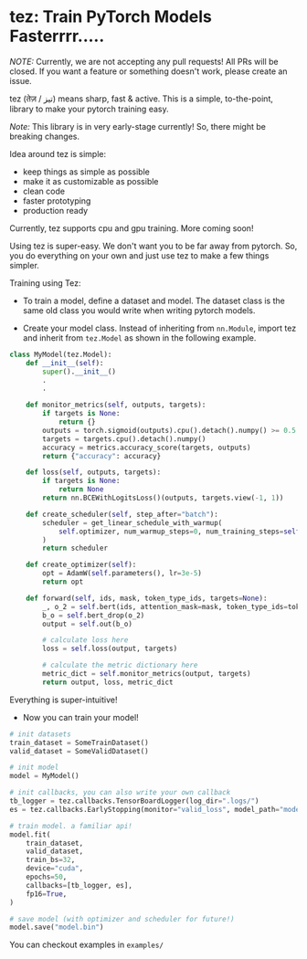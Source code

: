 # tez: Train PyTorch Models Fasterrrr.....

*NOTE:* Currently, we are not accepting any pull requests! All PRs will be closed. If you want a feature or something doesn't work, please create an issue.

tez (तेज़ / تیز) means sharp, fast & active. This is a simple, to-the-point, library to make your pytorch training easy.

*Note:* This library is in very early-stage currently! So, there might be breaking changes.

Idea around tez is simple:

- keep things as simple as possible
- make it as customizable as possible
- clean code
- faster prototyping
- production ready

Currently, tez supports cpu and gpu training. More coming soon!

Using tez is super-easy. We don't want you to be far away from pytorch. So, you do everything on your own and just use tez to make a few things simpler.

Training using Tez:

- To train a model, define a dataset and model. The dataset class is the same old class you would write when writing pytorch models.

- Create your model class. Instead of inheriting from `nn.Module`, import tez and inherit from `tez.Model` as shown in the following example.


```python
class MyModel(tez.Model):
    def __init__(self):
        super().__init__()
        .
        .

    def monitor_metrics(self, outputs, targets):
        if targets is None:
            return {}
        outputs = torch.sigmoid(outputs).cpu().detach().numpy() >= 0.5
        targets = targets.cpu().detach().numpy()
        accuracy = metrics.accuracy_score(targets, outputs)
        return {"accuracy": accuracy}

    def loss(self, outputs, targets):
        if targets is None:
            return None
        return nn.BCEWithLogitsLoss()(outputs, targets.view(-1, 1))

    def create_scheduler(self, step_after="batch"):
        scheduler = get_linear_schedule_with_warmup(
            self.optimizer, num_warmup_steps=0, num_training_steps=self.num_train_steps
        )
        return scheduler

    def create_optimizer(self):    
        opt = AdamW(self.parameters(), lr=3e-5)
        return opt

    def forward(self, ids, mask, token_type_ids, targets=None):
        _, o_2 = self.bert(ids, attention_mask=mask, token_type_ids=token_type_ids)
        b_o = self.bert_drop(o_2)
        output = self.out(b_o)

        # calculate loss here
        loss = self.loss(output, targets)

        # calculate the metric dictionary here
        metric_dict = self.monitor_metrics(output, targets)
        return output, loss, metric_dict
```

Everything is super-intuitive!

- Now you can train your model!

```python
# init datasets
train_dataset = SomeTrainDataset()
valid_dataset = SomeValidDataset()

# init model
model = MyModel()

# init callbacks, you can also write your own callback
tb_logger = tez.callbacks.TensorBoardLogger(log_dir=".logs/")
es = tez.callbacks.EarlyStopping(monitor="valid_loss", model_path="model.bin")

# train model. a familiar api!
model.fit(
    train_dataset,
    valid_dataset,
    train_bs=32,
    device="cuda",
    epochs=50,
    callbacks=[tb_logger, es],
    fp16=True,
)

# save model (with optimizer and scheduler for future!)
model.save("model.bin")
```

You can checkout examples in `examples/`
